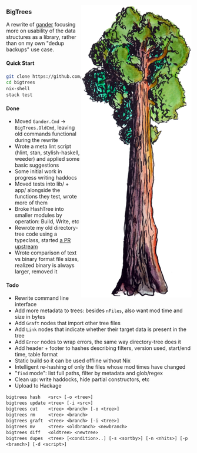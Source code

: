 <img align="right" src="bigtrees.png"></img>

### BigTrees

A rewrite of [gander](https://github.com/jefdaj/gander) focusing more on
usability of the data structures as a library, rather than on my own "dedup
backups" use case.


#### Quick Start

``` .sh
git clone https://github.com/jefdaj/bigtrees
cd bigtrees
nix-shell
stack test
```

#### Done

* Moved `Gander.Cmd` -> `BigTrees.OldCmd`, leaving old commands functional during the rewrite
* Wrote a meta lint script (hlint, stan, stylish-haskell, weeder) and applied some basic suggestions
* Some initial work in progress writing haddocs
* Moved tests into lib/ + app/ alongside the functions they test, wrote more of them
* Broke HashTree into smaller modules by operation: Build, Write, etc
* Rewrote my old directory-tree code using a typeclass, started [a PR upstream](https://github.com/jberryman/directory-tree/pull/18)
* Wrote comparison of text vs binary format file sizes, realized binary is always larger, removed it


#### Todo

* Rewrite command line interface
* Add more metadata to trees: besides `nFiles`, also want mod time and size in bytes
* Add `Graft` nodes that import other tree files
* Add `Link` nodes that indicate whether their target data is present in the tree
* Add `Error` nodes to wrap errors, the same way directory-tree does it
* Add header + footer to hashes describing filters, version used, start/end time, table format
* Static build so it can be used offline without Nix
* Intelligent re-hashing of only the files whose mod times have changed
* "`find` mode": list full paths, filter by metadata and glob/regex
* Clean up: write haddocks, hide partial constructors, etc
* Upload to Hackage

```
bigtrees hash   <src> [-o <tree>]
bigtrees update <tree> [-i <src>]
bigtrees cut    <tree> <branch> [-o <tree>]
bigtrees rm     <tree> <branch>
bigtrees graft  <tree> <branch> [-i <tree>]
bigtrees mv     <tree> <oldbranch> <newbranch>
bigtrees diff   <oldtree> <newtree>
bigtrees dupes  <tree> [<condition>..] [-s <sortby>] [-n <nhits>] [-p <branch>] [-d <script>]
```
